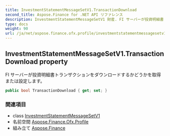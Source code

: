 ```yaml
---
title: InvestmentStatementMessageSetV1.TransactionDownload
second_title: Aspose.Finance for .NET API リファレンス
description: InvestmentStatementMessageSetV1 財産. FI サーバーが投資明細書トランザクションをダウンロードするかどうかを取得または設定します
type: docs
weight: 90
url: /ja/net/aspose.finance.ofx.profile/investmentstatementmessagesetv1/transactiondownload/
---
```

## InvestmentStatementMessageSetV1.TransactionDownload property

FI サーバーが投資明細書トランザクションをダウンロードするかどうかを取得または設定します。

```csharp
public bool TransactionDownload { get; set; }
```

### 関連項目

* class [InvestmentStatementMessageSetV1](../)
* 名前空間 [Aspose.Finance.Ofx.Profile](../../investmentstatementmessagesetv1/)
* 組み立て [Aspose.Finance](../../../)



